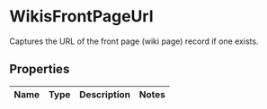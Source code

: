 

# WikisFrontPageUrl

Captures the URL of the front page (wiki page) record if one exists.

## Properties

| Name | Type | Description | Notes |
|------------ | ------------- | ------------- | -------------|




